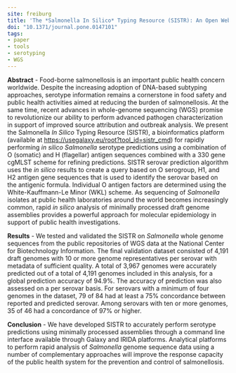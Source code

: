 ```yaml
---
site: freiburg
title: 'The *Salmonella In Silico* Typing Resource (SISTR): An Open Web-Accessible Tool for Rapidly Typing and Subtyping Draft *Salmonella* Genome Assemblies'
doi: "10.1371/journal.pone.0147101"
tags:
- paper
- tools
- serotyping
- WGS
---
```



__Abstract__ - Food-borne salmonellosis is an important public health concern worldwide. Despite the increasing adoption of DNA-based subtyping approaches, serotype information remains a cornerstone in food safety and public health activities aimed at reducing the burden of salmonellosis. At the same time, recent advances in whole-genome sequencing (WGS) promise to revolutionize our ability to perform advanced pathogen characterization in support of improved source attribution and outbreak analysis. We present the Salmonella *In Silico* Typing Resource (SISTR), a bioinformatics platform (available at <https://usegalaxy.eu/root?tool_id=sistr_cmd>) for rapidly performing *in silico* *Salmonella* serotype predictions using a combination of O (somatic) and H (flagellar) antigen sequences combined with a 330 gene cgMLST scheme for refining predictions. SISTR serovar prediction algorithm uses the *in silico* results to create a query based on O serogroup, H1, and H2 antigen gene sequences that is used to identify the serovar based on the antigenic formula. Individual O antigen factors are determined using the White-Kauffmann-Le Minor (WKL) scheme. As sequencing of *Salmonella* isolates at public health laboratories around the world becomes increasingly common, rapid *in silico* analysis of minimally processed draft genome assemblies provides a powerful approach for molecular epidemiology in support of public health investigations.

__Results__ -
We tested and validated the SISTR on *Salmonella* whole genome sequences from the public repositories of WGS data at the National Center for Biotechnology Information. The final validation dataset consisted of 4,191 draft genomes with 10 or more genome representatives per serovar with metadata of sufficient quality. A total of 3,967 genomes were accurately predicted out of a total of 4,191 genomes included in this analysis, for a global prediction accuracy of 94.9%. The accuracy of prediction was also assessed on a per serovar basis. For serovars with a minimum of four genomes in the dataset, 79 of 84 had at least a 75% concordance between reported and predicted serovar. Among serovars with ten or more genomes, 35 of 46 had a concordance of 97% or higher.

__Conclusion__ -
We have developed SISTR to accurately perform serotype predictions using minimally processed assemblies through a command line interface available through Galaxy and IRIDA platforms.  Analytical platforms to perform rapid analysis of *Salmonella* genome sequence data using a number of complementary approaches will improve the response capacity of the public health system for the prevention and control of salmonellosis.


